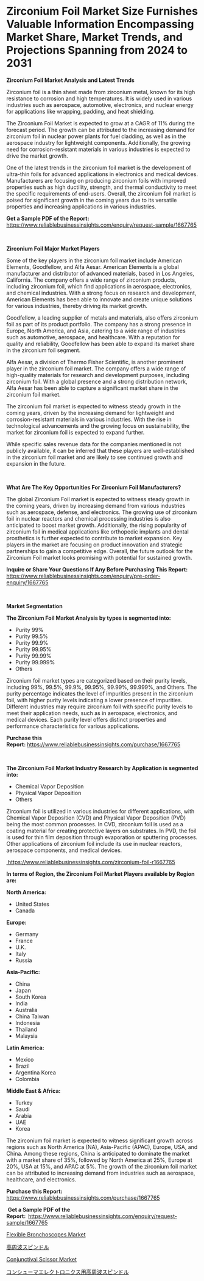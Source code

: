 <p><h1>Zirconium Foil Market Size Furnishes Valuable Information Encompassing Market Share, Market Trends, and Projections Spanning from 2024 to 2031</h1></p><p><strong>Zirconium Foil Market Analysis and Latest Trends</strong></p>
<p><p>Zirconium foil is a thin sheet made from zirconium metal, known for its high resistance to corrosion and high temperatures. It is widely used in various industries such as aerospace, automotive, electronics, and nuclear energy for applications like wrapping, padding, and heat shielding.</p><p>The Zirconium Foil Market is expected to grow at a CAGR of 11% during the forecast period. The growth can be attributed to the increasing demand for zirconium foil in nuclear power plants for fuel cladding, as well as in the aerospace industry for lightweight components. Additionally, the growing need for corrosion-resistant materials in various industries is expected to drive the market growth.</p><p>One of the latest trends in the zirconium foil market is the development of ultra-thin foils for advanced applications in electronics and medical devices. Manufacturers are focusing on producing zirconium foils with improved properties such as high ductility, strength, and thermal conductivity to meet the specific requirements of end-users. Overall, the zirconium foil market is poised for significant growth in the coming years due to its versatile properties and increasing applications in various industries.</p></p>
<p><strong>Get a Sample PDF of the Report:&nbsp;</strong> <a href="https://www.reliablebusinessinsights.com/enquiry/request-sample/1667765">https://www.reliablebusinessinsights.com/enquiry/request-sample/1667765</a></p>
<p>&nbsp;</p>
<p><strong>Zirconium Foil Major Market Players</strong></p>
<p><p>Some of the key players in the zirconium foil market include American Elements, Goodfellow, and Alfa Aesar. American Elements is a global manufacturer and distributor of advanced materials, based in Los Angeles, California. The company offers a wide range of zirconium products, including zirconium foil, which find applications in aerospace, electronics, and chemical industries. With a strong focus on research and development, American Elements has been able to innovate and create unique solutions for various industries, thereby driving its market growth.</p><p>Goodfellow, a leading supplier of metals and materials, also offers zirconium foil as part of its product portfolio. The company has a strong presence in Europe, North America, and Asia, catering to a wide range of industries such as automotive, aerospace, and healthcare. With a reputation for quality and reliability, Goodfellow has been able to expand its market share in the zirconium foil segment.</p><p>Alfa Aesar, a division of Thermo Fisher Scientific, is another prominent player in the zirconium foil market. The company offers a wide range of high-quality materials for research and development purposes, including zirconium foil. With a global presence and a strong distribution network, Alfa Aesar has been able to capture a significant market share in the zirconium foil market.</p><p>The zirconium foil market is expected to witness steady growth in the coming years, driven by the increasing demand for lightweight and corrosion-resistant materials in various industries. With the rise in technological advancements and the growing focus on sustainability, the market for zirconium foil is expected to expand further.</p><p>While specific sales revenue data for the companies mentioned is not publicly available, it can be inferred that these players are well-established in the zirconium foil market and are likely to see continued growth and expansion in the future.</p></p>
<p>&nbsp;</p>
<p><strong>What Are The Key Opportunities For Zirconium Foil Manufacturers?</strong></p>
<p><p>The global Zirconium Foil market is expected to witness steady growth in the coming years, driven by increasing demand from various industries such as aerospace, defense, and electronics. The growing use of zirconium foil in nuclear reactors and chemical processing industries is also anticipated to boost market growth. Additionally, the rising popularity of zirconium foil in medical applications like orthopedic implants and dental prosthetics is further expected to contribute to market expansion. Key players in the market are focusing on product innovation and strategic partnerships to gain a competitive edge. Overall, the future outlook for the Zirconium Foil market looks promising with potential for sustained growth.</p></p>
<p><strong>Inquire or Share Your Questions If Any Before Purchasing This Report:</strong> <a href="https://www.reliablebusinessinsights.com/enquiry/pre-order-enquiry/1667765">https://www.reliablebusinessinsights.com/enquiry/pre-order-enquiry/1667765</a></p>
<p>&nbsp;</p>
<p><strong>Market Segmentation</strong></p>
<p><strong>The Zirconium Foil Market Analysis by types is segmented into:</strong></p>
<p><ul><li>Purity 99%</li><li>Purity 99.5%</li><li>Purity 99.9%</li><li>Purity 99.95%</li><li>Purity 99.99%</li><li>Purity 99.999%</li><li>Others</li></ul></p>
<p><p>Zirconium foil market types are categorized based on their purity levels, including 99%, 99.5%, 99.9%, 99.95%, 99.99%, 99.999%, and Others. The purity percentage indicates the level of impurities present in the zirconium foil, with higher purity levels indicating a lower presence of impurities. Different industries may require zirconium foil with specific purity levels to meet their application needs, such as in aerospace, electronics, and medical devices. Each purity level offers distinct properties and performance characteristics for various applications.</p></p>
<p><strong>Purchase this Report:&nbsp;</strong><a href="https://www.reliablebusinessinsights.com/purchase/1667765">https://www.reliablebusinessinsights.com/purchase/1667765</a></p>
<p>&nbsp;</p>
<p><strong>The Zirconium Foil Market Industry Research by Application is segmented into:</strong></p>
<p><ul><li>Chemical Vapor Deposition</li><li>Physical Vapor Deposition</li><li>Others</li></ul></p>
<p><p>Zirconium foil is utilized in various industries for different applications, with Chemical Vapor Deposition (CVD) and Physical Vapor Deposition (PVD) being the most common processes. In CVD, zirconium foil is used as a coating material for creating protective layers on substrates. In PVD, the foil is used for thin film deposition through evaporation or sputtering processes. Other applications of zirconium foil include its use in nuclear reactors, aerospace components, and medical devices.</p></p>
<p><a href="https://www.reliablebusinessinsights.com/zirconium-foil-r1667765">&nbsp;https://www.reliablebusinessinsights.com/zirconium-foil-r1667765</a></p>
<p><strong>In terms of Region, the Zirconium Foil Market Players available by Region are:</strong></p>
<p>
    <p> <strong> North America: </strong>
        <ul>
            <li>United States</li>
            <li>Canada</li>
        </ul>
        </p> 
    <p> <strong> Europe: </strong>
        <ul>
            <li>Germany</li>
            <li>France</li>
            <li>U.K.</li>
            <li>Italy</li>
            <li>Russia</li>
        </ul>
        </p> 
    <p> <strong> Asia-Pacific: </strong>
        <ul>
            <li>China</li>
            <li>Japan</li>
            <li>South Korea</li>
            <li>India</li>
            <li>Australia</li>
            <li>China Taiwan</li>
            <li>Indonesia</li>
            <li>Thailand</li>
            <li>Malaysia</li>
        </ul>
        </p> 
    <p> <strong> Latin America: </strong>
        <ul>
            <li>Mexico</li>
            <li>Brazil</li>
            <li>Argentina Korea</li>
            <li>Colombia</li>
        </ul>
        </p> 
    <p> <strong> Middle East & Africa: </strong>
        <ul>
            <li>Turkey</li>
            <li>Saudi</li>
            <li>Arabia</li>
            <li>UAE</li>
            <li>Korea</li>
        </ul>
    </p>
    </p>
<p><p>The zirconium foil market is expected to witness significant growth across regions such as North America (NA), Asia-Pacific (APAC), Europe, USA, and China. Among these regions, China is anticipated to dominate the market with a market share of 35%, followed by North America at 25%, Europe at 20%, USA at 15%, and APAC at 5%. The growth of the zirconium foil market can be attributed to increasing demand from industries such as aerospace, healthcare, and electronics.</p></p>
<p><strong>Purchase this Report: </strong><a href="https://www.reliablebusinessinsights.com/purchase/1667765">https://www.reliablebusinessinsights.com/purchase/1667765</a></p>
<p>&nbsp;<strong>Get a Sample PDF of the Report:&nbsp;&nbsp;</strong><a href="https://www.reliablebusinessinsights.com/enquiry/request-sample/1667765">https://www.reliablebusinessinsights.com/enquiry/request-sample/1667765</a></p>
<p><strong></strong></p>
<p><p><a href="https://github.com/gcimaudf65/Market-Research-Report-List-1/blob/main/flexible-bronchoscopes-market.md">Flexible Bronchoscopes Market</a></p><p><a href="https://github.com/xtkhtofdt934839/Market-Research-Report-List-3/blob/main/3599838174225.md">高周波スピンドル</a></p><p><a href="https://github.com/pennyaldbrittonh658/Market-Research-Report-List-1/blob/main/conjunctival-scissor-market.md">Conjunctival Scissor Market</a></p><p><a href="https://github.com/ddwcuskozol07187/Market-Research-Report-List-3/blob/main/7527701174226.md">コンシューマエレクトロニクス用高周波スピンドル</a></p></p>